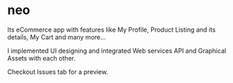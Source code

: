 # neo
Its eCommerce app with features like My Profile, Product Listing and its details, My Cart and many more…

I implemented UI designing and integrated Web services API and Graphical Assets with each other.

Checkout Issues tab for a preview.
